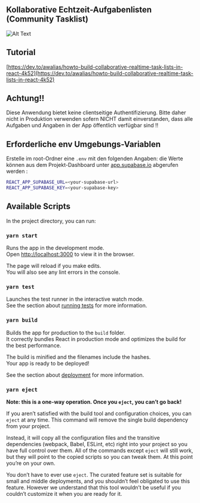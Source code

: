 ## Kollaborative Echtzeit-Aufgabenlisten (Community Tasklist)

![Alt Text](https://dev-to-uploads.s3.amazonaws.com/i/n48hnd9zl78a0uq68xak.png)

## Tutorial

[https://dev.to/awalias/howto-build-collaborative-realtime-task-lists-in-react-4k52](https://dev.to/awalias/howto-build-collaborative-realtime-task-lists-in-react-4k52)

## Achtung!!

Diese Anwendung bietet keine clientseitige Authentifizierung. Bitte daher nicht in
Produktion verwenden sofern NICHT damit einverstanden, dass alle Aufgaben und Angaben in der App öffentlich verfügbar sind !!

## Erforderliche env Umgebungs-Variablen

Erstelle im root-Ordner eine `.env` mit den folgenden Angaben:
die Werte können aus dem Projekt-Dashboard unter [app.supabase.io](app.supabase.io) abgerufen werden :

```bash
REACT_APP_SUPABASE_URL=<your-supabase-url>
REACT_APP_SUPABASE_KEY=<your-supabase-key>
```

## Available Scripts

In the project directory, you can run:

### `yarn start`

Runs the app in the development mode.<br />
Open [http://localhost:3000](http://localhost:3000) to view it in the browser.

The page will reload if you make edits.<br />
You will also see any lint errors in the console.

### `yarn test`

Launches the test runner in the interactive watch mode.<br />
See the section about [running tests](https://facebook.github.io/create-react-app/docs/running-tests) for more information.

### `yarn build`

Builds the app for production to the `build` folder.<br />
It correctly bundles React in production mode and optimizes the build for the best performance.

The build is minified and the filenames include the hashes.<br />
Your app is ready to be deployed!

See the section about [deployment](https://facebook.github.io/create-react-app/docs/deployment) for more information.

### `yarn eject`

**Note: this is a one-way operation. Once you `eject`, you can’t go back!**

If you aren’t satisfied with the build tool and configuration choices, you can `eject` at any time. This command will remove the single build dependency from your project.

Instead, it will copy all the configuration files and the transitive dependencies (webpack, Babel, ESLint, etc) right into your project so you have full control over them. All of the commands except `eject` will still work, but they will point to the copied scripts so you can tweak them. At this point you’re on your own.

You don’t have to ever use `eject`. The curated feature set is suitable for small and middle deployments, and you shouldn’t feel obligated to use this feature. However we understand that this tool wouldn’t be useful if you couldn’t customize it when you are ready for it.